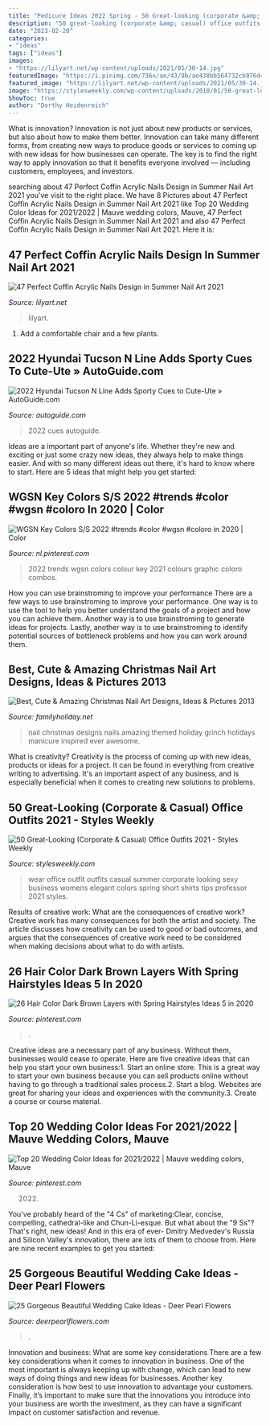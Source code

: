 ```yaml
---
title: "Pedicure Ideas 2022 Spring - 50 Great-looking (corporate &amp; Casual) Office Outfits 2021"
description: "50 great-looking (corporate &amp; casual) office outfits 2021"
date: "2023-02-20"
categories:
- "ideas"
tags: ["ideas"]
images:
- "https://lilyart.net/wp-content/uploads/2021/05/30-14.jpg"
featuredImage: "https://i.pinimg.com/736x/ae/43/8b/ae438bb564732cb976d439ee00fcb2a0.jpg"
featured_image: "https://lilyart.net/wp-content/uploads/2021/05/30-14.jpg"
image: "https://stylesweekly.com/wp-content/uploads/2018/01/50-great-looking-corporate-and-casual-work-outfits-for-women-12.jpg"
ShowToc: true
author: "Dorthy Heidenreich"
---
```



What is innovation?
Innovation is not just about new products or services, but also about how to make them better. Innovation can take many different forms, from creating new ways to produce goods or services to coming up with new ideas for how businesses can operate. The key is to find the right way to apply innovation so that it benefits everyone involved ― including customers, employees, and investors.

	

		
searching about 47 Perfect Coffin Acrylic Nails Design in Summer Nail Art 2021 you've visit to the right place. We have 8 Pictures about 47 Perfect Coffin Acrylic Nails Design in Summer Nail Art 2021 like Top 20 Wedding Color Ideas for 2021/2022 | Mauve wedding colors, Mauve, 47 Perfect Coffin Acrylic Nails Design in Summer Nail Art 2021 and also 47 Perfect Coffin Acrylic Nails Design in Summer Nail Art 2021. Here it is:
		
    
## 47 Perfect Coffin Acrylic Nails Design In Summer Nail Art 2021

<img loading=lazy src="https://lilyart.net/wp-content/uploads/2021/05/30-14.jpg" onerror="this.onerror=null;this.src='https://tse4.mm.bing.net/th?id=OIP.qYQqmyhfP7-BNcPVimBDggHaLH&amp;pid=15.1';" alt="47 Perfect Coffin Acrylic Nails Design in Summer Nail Art 2021">

_Source: lilyart.net_

>lilyart. 

	

1. Add a comfortable chair and a few plants. 

    
## 2022 Hyundai Tucson N Line Adds Sporty Cues To Cute-Ute » AutoGuide.com

<img loading=lazy src="https://www.autoguide.com/blog/wp-content/gallery/2022-hyundai-tucson-n-line-eu-2021-01-27/2022-Hyundai-Tucson-N-Line-EU-09.jpg" onerror="this.onerror=null;this.src='https://tse3.mm.bing.net/th?id=OIP.BN8OqUz_MbGBKvg1qwt_DgHaE8&amp;pid=15.1';" alt="2022 Hyundai Tucson N Line Adds Sporty Cues to Cute-Ute » AutoGuide.com">

_Source: autoguide.com_

>2022 cues autoguide. 

	

Ideas are a important part of anyone's life. Whether they're new and exciting or just some crazy new ideas, they always help to make things easier. And with so many different ideas out there, it's hard to know where to start. Here are 5 ideas that might help you get started: 

    
## WGSN Key Colors S/S 2022 #trends #color #wgsn #coloro In 2020 | Color

<img loading=lazy src="https://i.pinimg.com/736x/20/89/7b/20897bccd9c5df1e8b00fc062af5f626.jpg" onerror="this.onerror=null;this.src='https://tse3.mm.bing.net/th?id=OIP.m8aUYuU2R2ZNq34XHJzuUwHaLH&amp;pid=15.1';" alt="WGSN Key Colors S/S 2022 #trends #color #wgsn #coloro in 2020 | Color">

_Source: nl.pinterest.com_

>2022 trends wgsn colors colour key 2021 colours graphic coloro combos. 

	

How you can use brainstroming to improve your performance
There are a few ways to use brainstroming to improve your performance. One way is to use the tool to help you better understand the goals of a project and how you can achieve them. Another way is to use brainstroming to generate Ideas for projects. Lastly, another way is to use brainstroming to identify potential sources of bottleneck problems and how you can work around them.

    
## Best, Cute &amp; Amazing Christmas Nail Art Designs, Ideas &amp; Pictures 2013

<img loading=lazy src="http://www.familyholiday.net/wp-content/uploads/2012/11/Best-Cute-Amazing-Christmas-Nail-Art-Designs-Ideas-Pictures-2013_21.jpg" onerror="this.onerror=null;this.src='https://tse4.mm.bing.net/th?id=OIP.3XcMWC8ibFxzSDAaqwY6EwHaJ3&amp;pid=15.1';" alt="Best, Cute &amp; Amazing Christmas Nail Art Designs, Ideas &amp; Pictures 2013">

_Source: familyholiday.net_

>nail christmas designs nails amazing themed holiday grinch holidays manicure inspired ever awesome. 

	

What is creativity?
Creativity is the process of coming up with new ideas, products or ideas for a project. It can be found in everything from creative writing to advertising. It's an important aspect of any business, and is especially beneficial when it comes to creating new solutions to problems.

    
## 50 Great-Looking (Corporate &amp; Casual) Office Outfits 2021 - Styles Weekly

<img loading=lazy src="https://stylesweekly.com/wp-content/uploads/2018/01/50-great-looking-corporate-and-casual-work-outfits-for-women-12.jpg" onerror="this.onerror=null;this.src='https://tse1.mm.bing.net/th?id=OIP.azf68UwjZfh0d1CCR6soBQHaKA&amp;pid=15.1';" alt="50 Great-Looking (Corporate &amp; Casual) Office Outfits 2021 - Styles Weekly">

_Source: stylesweekly.com_

>wear office outfit outfits casual summer corporate looking sexy business womens elegant colors spring short shirts tips professor 2021 styles. 

	

Results of creative work: What are the consequences of creative work?
Creative work has many consequences for both the artist and society. The article discusses how creativity can be used to good or bad outcomes, and argues that the consequences of creative work need to be considered when making decisions about what to do with artists.

    
## 26 Hair Color Dark Brown Layers With Spring Hairstyles Ideas 5 In 2020

<img loading=lazy src="https://i.pinimg.com/736x/ae/43/8b/ae438bb564732cb976d439ee00fcb2a0.jpg" onerror="this.onerror=null;this.src='https://tse4.mm.bing.net/th?id=OIP.8rcutYs3eIKusDhgIl8cNAHaKN&amp;pid=15.1';" alt="26 Hair Color Dark Brown Layers with Spring Hairstyles Ideas 5 in 2020">

_Source: pinterest.com_

>. 

	

Creative ideas are a necessary part of any business. Without them, businesses would cease to operate. Here are five creative ideas that can help you start your own business:1. Start an online store. This is a great way to start your own business because you can sell products online without having to go through a traditional sales process.2. Start a blog. Websites are great for sharing your ideas and experiences with the community.3. Create a course or course material.

    
## Top 20 Wedding Color Ideas For 2021/2022 | Mauve Wedding Colors, Mauve

<img loading=lazy src="https://i.pinimg.com/736x/f4/2c/f4/f42cf4eae3207bc013fe4bd97c0f5464.jpg" onerror="this.onerror=null;this.src='https://tse2.mm.bing.net/th?id=OIP.uFFm-DHMbyWqNLGwYaAk5wHaPr&amp;pid=15.1';" alt="Top 20 Wedding Color Ideas for 2021/2022 | Mauve wedding colors, Mauve">

_Source: pinterest.com_

>2022. 

	

You've probably heard of the "4 Cs" of marketing:Clear, concise, compelling, cathedral-like and Chun-Li-esque. But what about the "9 Ss"? That's right, new ideas! And in this era of ever- Dmitry Medvedev's Russia and Silicon Valley's innovation, there are lots of them to choose from. Here are nine recent examples to get you started: 

    
## 25 Gorgeous Beautiful Wedding Cake Ideas - Deer Pearl Flowers

<img loading=lazy src="https://www.deerpearlflowers.com/wp-content/uploads/2015/10/pink-ombre-floral-wedding-cake-idea-272x420.jpg" onerror="this.onerror=null;this.src='https://tse2.mm.bing.net/th?id=OIP.vmVlbDvSmx0Z-LOXJeiwLAAAAA&amp;pid=15.1';" alt="25 Gorgeous Beautiful Wedding Cake Ideas - Deer Pearl Flowers">

_Source: deerpearlflowers.com_

>. 

	

Innovation and business: What are some key considerations
There are a few key considerations when it comes to innovation in business. One of the most important is always keeping up with change, which can lead to new ways of doing things and new ideas for businesses. Another key consideration is how best to use innovation to advantage your customers. Finally, it’s important to make sure that the innovations you introduce into your business are worth the investment, as they can have a significant impact on customer satisfaction and revenue.

